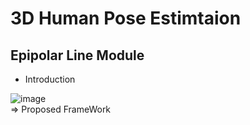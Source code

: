 # 3D Human Pose Estimtaion

## Epipolar Line Module               

* Introduction  

![image](https://user-images.githubusercontent.com/59610723/152629125-3335ad9f-20af-4807-a69d-f2baf0e168f8.png)  
=> Proposed FrameWork <Make fused Heatmap>

